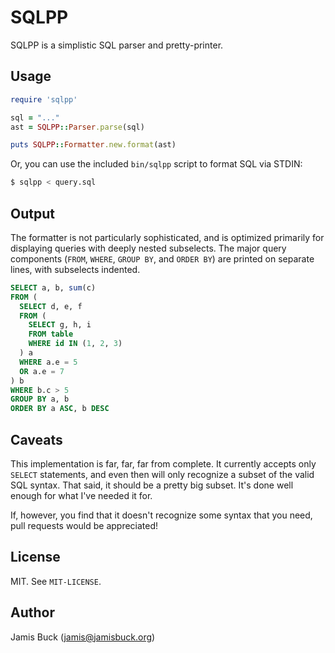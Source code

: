 # SQLPP

SQLPP is a simplistic SQL parser and pretty-printer.

## Usage

```ruby
require 'sqlpp'

sql = "..."
ast = SQLPP::Parser.parse(sql)

puts SQLPP::Formatter.new.format(ast)
```

Or, you can use the included `bin/sqlpp` script to format SQL via STDIN:

```sh
$ sqlpp < query.sql
```

## Output

The formatter is not particularly sophisticated, and is optimized primarily for displaying queries with deeply nested subselects. The major query components (`FROM`, `WHERE`, `GROUP BY`, and `ORDER BY`) are printed on separate lines, with subselects indented.

```sql
SELECT a, b, sum(c)
FROM (
  SELECT d, e, f
  FROM (
    SELECT g, h, i
    FROM table
    WHERE id IN (1, 2, 3)
  ) a
  WHERE a.e = 5
  OR a.e = 7
) b
WHERE b.c > 5
GROUP BY a, b
ORDER BY a ASC, b DESC
```

## Caveats

This implementation is far, far, far from complete. It currently accepts only `SELECT` statements, and even then will only recognize a subset of the valid SQL syntax. That said, it should be a pretty big subset. It's done well enough for what I've needed it for.

If, however, you find that it doesn't recognize some syntax that you need, pull requests would be appreciated!

## License

MIT. See `MIT-LICENSE`.

## Author

Jamis Buck (jamis@jamisbuck.org)
